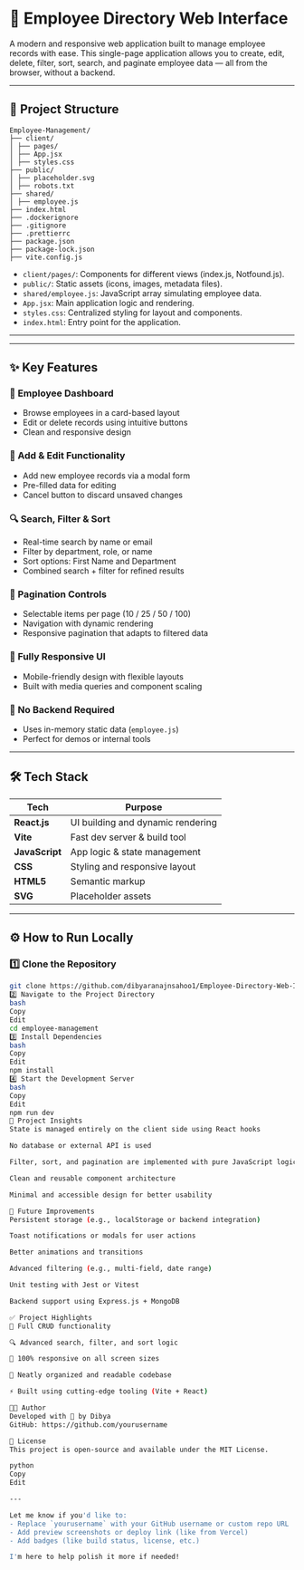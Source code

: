 # 👥 Employee Directory Web Interface

A modern and responsive web application built to manage employee records with ease. This single-page application allows you to create, edit, delete, filter, sort, search, and paginate employee data — all from the browser, without a backend.

---

## 📁 Project Structure
```
Employee-Management/
├── client/
│ ├── pages/
│ ├── App.jsx
│ ├── styles.css
├── public/
│ ├── placeholder.svg
│ ├── robots.txt
├── shared/
│ ├── employee.js
├── index.html
├── .dockerignore
├── .gitignore
├── .prettierrc
├── package.json
├── package-lock.json
├── vite.config.js
```
- `client/pages/`: Components for different views (index.js, Notfound.js).
- `public/`: Static assets (icons, images, metadata files).
- `shared/employee.js`: JavaScript array simulating employee data.
- `App.jsx`: Main application logic and rendering.
- `styles.css`: Centralized styling for layout and components.
- `index.html`: Entry point for the application.

---
---

## ✨ Key Features

### 🔹 Employee Dashboard
- Browse employees in a card-based layout
- Edit or delete records using intuitive buttons
- Clean and responsive design

### 🧾 Add & Edit Functionality
- Add new employee records via a modal form
- Pre-filled data for editing
- Cancel button to discard unsaved changes

### 🔍 Search, Filter & Sort
- Real-time search by name or email
- Filter by department, role, or name
- Sort options: First Name and Department
- Combined search + filter for refined results

### 📄 Pagination Controls
- Selectable items per page (10 / 25 / 50 / 100)
- Navigation with dynamic rendering
- Responsive pagination that adapts to filtered data

### 📱 Fully Responsive UI
- Mobile-friendly design with flexible layouts
- Built with media queries and component scaling

### 💾 No Backend Required
- Uses in-memory static data (`employee.js`)
- Perfect for demos or internal tools

---

## 🛠️ Tech Stack

| Tech            | Purpose                             |
|-----------------|-------------------------------------|
| **React.js**    | UI building and dynamic rendering   |
| **Vite**        | Fast dev server & build tool        |
| **JavaScript**  | App logic & state management        |
| **CSS**         | Styling and responsive layout       |
| **HTML5**       | Semantic markup                     |
| **SVG**         | Placeholder assets                  |

---

## ⚙️ How to Run Locally

### 1️⃣ Clone the Repository

```bash
git clone https://github.com/dibyaranajnsahoo1/Employee-Directory-Web-Interface.git
2️⃣ Navigate to the Project Directory
bash
Copy
Edit
cd employee-management
3️⃣ Install Dependencies
bash
Copy
Edit
npm install
4️⃣ Start the Development Server
bash
Copy
Edit
npm run dev
📌 Project Insights
State is managed entirely on the client side using React hooks

No database or external API is used

Filter, sort, and pagination are implemented with pure JavaScript logic

Clean and reusable component architecture

Minimal and accessible design for better usability

🔮 Future Improvements
Persistent storage (e.g., localStorage or backend integration)

Toast notifications or modals for user actions

Better animations and transitions

Advanced filtering (e.g., multi-field, date range)

Unit testing with Jest or Vitest

Backend support using Express.js + MongoDB

✅ Project Highlights
🔄 Full CRUD functionality

🔍 Advanced search, filter, and sort logic

📱 100% responsive on all screen sizes

🧼 Neatly organized and readable codebase

⚡ Built using cutting-edge tooling (Vite + React)

👨‍💻 Author
Developed with 💙 by Dibya
GitHub: https://github.com/yourusername

📝 License
This project is open-source and available under the MIT License.

python
Copy
Edit

---

Let me know if you'd like to:
- Replace `yourusername` with your GitHub username or custom repo URL
- Add preview screenshots or deploy link (like from Vercel)
- Add badges (like build status, license, etc.)

I'm here to help polish it more if needed!
